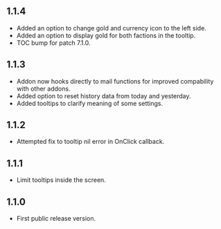 ## 1.1.4
* Added an option to change gold and currency icon to the left side.
* Added an option to display gold for both factions in the tooltip.
* TOC bump for patch 7.1.0.

## 1.1.3
* Addon now hooks directly to mail functions for improved compability with other addons.
* Added option to reset history data from today and yesterday.
* Added tooltips to clarify meaning of some settings.

## 1.1.2
* Attempted fix to tooltip nil error in OnClick callback.

## 1.1.1
* Limit tooltips inside the screen.

## 1.1.0
* First public release version.